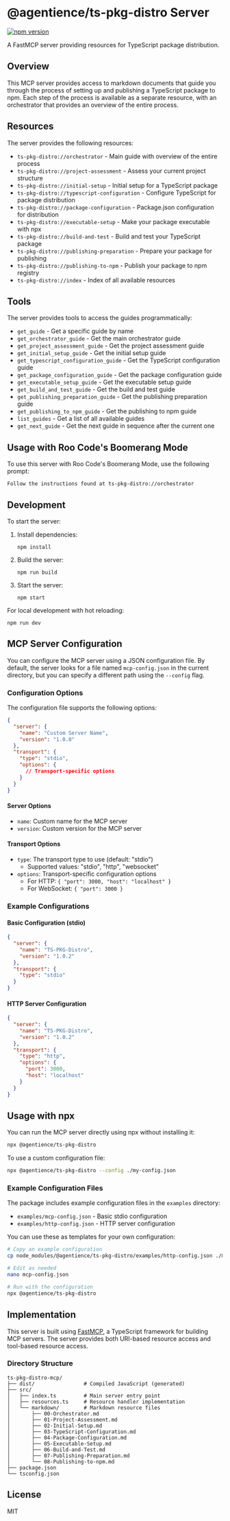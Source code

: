 # @agentience/ts-pkg-distro Server

[![npm version](https://img.shields.io/npm/v/@agentience/ts-pkg-distro.svg)](https://www.npmjs.com/package/@agentience/ts-pkg-distro)

A FastMCP server providing resources for TypeScript package distribution.

## Overview

This MCP server provides access to markdown documents that guide you through the process of setting up and publishing a TypeScript package to npm. Each step of the process is available as a separate resource, with an orchestrator that provides an overview of the entire process.

## Resources

The server provides the following resources:

- `ts-pkg-distro://orchestrator` - Main guide with overview of the entire process
- `ts-pkg-distro://project-assessment` - Assess your current project structure
- `ts-pkg-distro://initial-setup` - Initial setup for a TypeScript package
- `ts-pkg-distro://typescript-configuration` - Configure TypeScript for package distribution
- `ts-pkg-distro://package-configuration` - Package.json configuration for distribution
- `ts-pkg-distro://executable-setup` - Make your package executable with npx
- `ts-pkg-distro://build-and-test` - Build and test your TypeScript package
- `ts-pkg-distro://publishing-preparation` - Prepare your package for publishing
- `ts-pkg-distro://publishing-to-npm` - Publish your package to npm registry
- `ts-pkg-distro://index` - Index of all available resources

## Tools

The server provides tools to access the guides programmatically:

- `get_guide` - Get a specific guide by name
- `get_orchestrator_guide` - Get the main orchestrator guide
- `get_project_assessment_guide` - Get the project assessment guide
- `get_initial_setup_guide` - Get the initial setup guide
- `get_typescript_configuration_guide` - Get the TypeScript configuration guide
- `get_package_configuration_guide` - Get the package configuration guide
- `get_executable_setup_guide` - Get the executable setup guide
- `get_build_and_test_guide` - Get the build and test guide
- `get_publishing_preparation_guide` - Get the publishing preparation guide
- `get_publishing_to_npm_guide` - Get the publishing to npm guide
- `list_guides` - Get a list of all available guides
- `get_next_guide` - Get the next guide in sequence after the current one

## Usage with Roo Code's Boomerang Mode

To use this server with Roo Code's Boomerang Mode, use the following prompt:

```
Follow the instructions found at ts-pkg-distro://orchestrator
```

## Development

To start the server:

1. Install dependencies:
   ```
   npm install
   ```

2. Build the server:
   ```
   npm run build
   ```

3. Start the server:
   ```
   npm start
   ```

For local development with hot reloading:
```
npm run dev
```

## MCP Server Configuration

You can configure the MCP server using a JSON configuration file. By default, the server looks for a file named `mcp-config.json` in the current directory, but you can specify a different path using the `--config` flag.

### Configuration Options

The configuration file supports the following options:

```json
{
  "server": {
    "name": "Custom Server Name",
    "version": "1.0.0"
  },
  "transport": {
    "type": "stdio",
    "options": {
      // Transport-specific options
    }
  }
}
```

#### Server Options

- `name`: Custom name for the MCP server
- `version`: Custom version for the MCP server

#### Transport Options

- `type`: The transport type to use (default: "stdio")
  - Supported values: "stdio", "http", "websocket"
- `options`: Transport-specific configuration options
  - For HTTP: `{ "port": 3000, "host": "localhost" }`
  - For WebSocket: `{ "port": 3000 }`

### Example Configurations

#### Basic Configuration (stdio)

```json
{
  "server": {
    "name": "TS-PKG-Distro",
    "version": "1.0.2"
  },
  "transport": {
    "type": "stdio"
  }
}
```

#### HTTP Server Configuration

```json
{
  "server": {
    "name": "TS-PKG-Distro",
    "version": "1.0.2"
  },
  "transport": {
    "type": "http",
    "options": {
      "port": 3000,
      "host": "localhost"
    }
  }
}
```

## Usage with npx

You can run the MCP server directly using npx without installing it:

```bash
npx @agentience/ts-pkg-distro
```

To use a custom configuration file:

```bash
npx @agentience/ts-pkg-distro --config ./my-config.json
```

### Example Configuration Files

The package includes example configuration files in the `examples` directory:

- `examples/mcp-config.json` - Basic stdio configuration
- `examples/http-config.json` - HTTP server configuration

You can use these as templates for your own configuration:

```bash
# Copy an example configuration
cp node_modules/@agentience/ts-pkg-distro/examples/http-config.json ./mcp-config.json

# Edit as needed
nano mcp-config.json

# Run with the configuration
npx @agentience/ts-pkg-distro
```

## Implementation

This server is built using [FastMCP](https://github.com/punkpeye/fastmcp), a TypeScript framework for building MCP servers. The server provides both URI-based resource access and tool-based resource access.

### Directory Structure

```
ts-pkg-distro-mcp/
├── dist/                # Compiled JavaScript (generated)
├── src/
│   ├── index.ts         # Main server entry point
│   ├── resources.ts     # Resource handler implementation
│   └── markdown/        # Markdown resource files
│       ├── 00-Orchestrator.md
│       ├── 01-Project-Assessment.md
│       ├── 02-Initial-Setup.md
│       ├── 03-TypeScript-Configuration.md
│       ├── 04-Package-Configuration.md
│       ├── 05-Executable-Setup.md
│       ├── 06-Build-and-Test.md
│       ├── 07-Publishing-Preparation.md
│       └── 08-Publishing-to-npm.md
├── package.json
└── tsconfig.json
```

## License

MIT
